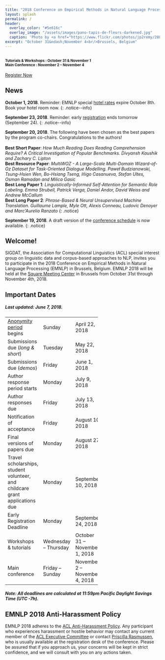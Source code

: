```yaml
---
title: "2018 Conference on Empirical Methods in Natural Language Processing"
layout: splash
permalink: /
header:
  overlay_color: "#5e616c"
  overlay_image: "/assets/images/pano-tapis-de-fleurs-darkened.jpg"
  caption: 'Photo by <a href="https://www.flickr.com/photos/jp2remy/28859979631/">Jean Paul Remy</a> / <a href="https://creativecommons.org/licenses/by-nc-nd/2.0/">CC BY-NC-ND 2.0</a>'
excerpt: "October 31&ndash;November 4<br/>Brussels, Belgium"
---
```


<div class="text-center">
    <span style="font-size: normal;"><i class="fa fa-fw fa-calendar" aria-hidden="true"></i></span><br/>
    <span style="font-weight: bold; font-size: smaller;">
    Tutorials &amp; Workshops : October 31 &amp; November 1<br/>Main Conference : November 2 &ndash; November 4</span>
    <br/><br/>
    <a href="https://aclweb.org/conference/emnlp-2018-conference-registration/" target="_blank" class="btn btn--primary">Register Now</a>
</div>

<h2>News</h2>

**October 1, 2018**. Reminder: EMNLP special [hotel rates](http://emnlp2018.org/participants/#accommodation) expire October 8th. Book your hotel room now.
{: .notice--info}

**September 23, 2018**. Reminder: early [registration](https://aclweb.org/conference/emnlp-2018-conference-registration/) ends tomorrow (September 24).
{: .notice--info}

**September 20, 2018**. The following have been chosen as the best papers by the program co-chairs. Congratulations to the authors! <br/><br/>**Best Short Paper**: *How Much Reading Does Reading Comprehension Require? A Critical Investigation of Popular Benchmarks. Divyansh Kaushik and Zachary C. Lipton*<br/>**Best Resource Paper**: *MultiWOZ - A Large-Scale Multi-Domain Wizard-of-Oz Dataset for Task-Oriented Dialogue Modelling. Paweł Budzianowski, Tsung-Hsien Wen, Bo-Hsiang Tseng, Iñigo Casanueva, Stefan Ultes, Osman Ramadan and Milica Gasic*<br/>**Best Long Paper 1**: *Linguistically-Informed Self-Attention for Semantic Role Labeling. Emma Strubell, Patrick Verga, Daniel Andor, David Weiss and Andrew McCallum*<br/>**Best Long Paper 2**: *Phrase-Based & Neural Unsupervised Machine Translation. Guillaume Lample, Myle Ott, Alexis Conneau, Ludovic Denoyer and Marc'Aurelio Ranzato*
{: .notice} 

**September 19, 2018**. A draft version of the [conference schedule](/schedule) is now available. 
{: .notice} 


<h2>Welcome!</h2>

SIGDAT, the Association for Computational Linguistics (ACL) special interest group on linguistic data and corpus-based approaches to NLP, invites you to participate in the 2018 Conference on Empirical Methods in Natural Language Processing (EMNLP) in Brussels, Belgium. EMNLP 2018 will be held at the [Square Meeting Center](http://square-brussels.com) in Brussels from October 31st through November 4th, 2018.

<h2 id="dates">Important Dates</h2>

<h5>Last updated: June 7, 2018.</h5>

<table style="width: 60%">
    <tbody>
        <tr>
            <td><a href="/calls/papers#important-new-submission-guidelines">Anonymity period</a> begins</td>
            <td>Sunday</td>
            <td>April 22, 2018</td>
        </tr>
        <tr>
            <td style="width: 40%;">Submissions due (<i>long &amp; short</i>)</td>
            <td style="width: 30%;">Tuesday</td>
            <td>May 22, 2018</td>
        </tr>
        <tr>
            <td style="width: 40%;">Submissions due (<i>demos</i>)</td>
            <td style="width: 30%;">Friday</td>
            <td>June 1, 2018</td>
        </tr>
        <tr>
            <td>Author response period starts</td>
            <td>Monday</td>
            <td>July 9, 2018</td>
        </tr>
        <tr>
            <td>Author responses due</td>
            <td>Friday</td>
            <td>July 13, 2018</td>
        </tr>
        <tr>
            <td>Notification of acceptance</td>
            <td>Friday</td>
            <td>August 10, 2018</td>
        </tr>
        <tr>
          <td>Final versions of papers due</td>
          <td>Monday</td>
          <td>August 27, 2018</td>
        </tr>
        <tr>
          <td>Travel scholarships, student volunteer, and childcare grant applications due</td>
          <td style="width: 30%;">Monday</td>
          <td>September 10, 2018</td>
        </tr>
        <tr>
            <td style="width: 40%;">Early Registration Deadline</td>
            <td style="width: 30%;">Monday</td>
            <td>September 24, 2018</td>
        </tr>
        <tr>
            <td style="width: 40%;">Workshops &amp; tutorials</td>
            <td style="width: 30%;">Wednesday &ndash; Thursday</td>
            <td>October 31 &ndash; November 1, 2018</td>
        </tr>
        <tr>
            <td>Main conference</td>
            <td>Friday &ndash; Sunday</td>
            <td>November 2 &ndash; November 4, 2018</td>
        </tr>        
    </tbody>
</table>
<h5>Note: All deadlines are calculated at 11:59pm Pacific Daylight Savings Time (UTC -7h).</h5>

<h2>EMNLP 2018 Anti-Harassment Policy</h2>
EMNLP 2018 adheres to the <a href="https://www.aclweb.org/adminwiki/index.php?title=Anti-Harassment_Policy">ACL Anti-Harassment Policy</a>. Any participant who experiences harassment or hostile behavior may contact any current member of the <a href="https://www.aclweb.org/portal/about">ACL Executive Committee</a> or contact <a href="mailto:acl@aclweb.org">Priscilla Rasmussen</a>, who is usually available at the registration desk of the conference. Please be assured that if you approach us, your concerns will be kept in strict confidence, and we will consult with you on any actions taken.
